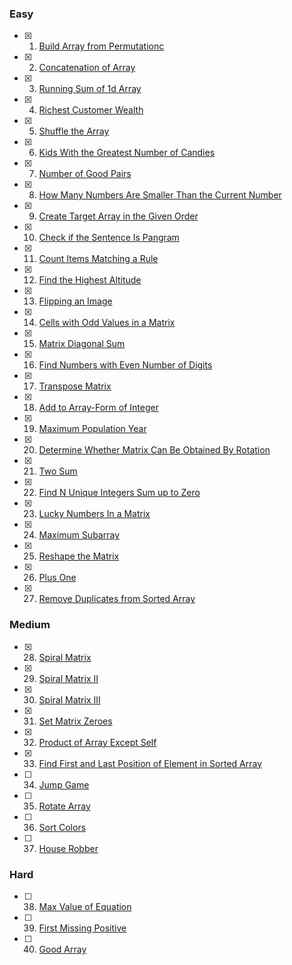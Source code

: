### Easy

- [x] 1. [Build Array from Permutationc](https://leetcode.com/problems/build-array-from-permutation/)
- [x] 2. [Concatenation of Array](https://leetcode.com/problems/concatenation-of-array/)
- [x] 3. [Running Sum of 1d Array](https://leetcode.com/problems/running-sum-of-1d-array/)
- [x] 4. [Richest Customer Wealth](https://leetcode.com/problems/richest-customer-wealth/)
- [x] 5. [Shuffle the Array](https://leetcode.com/problems/shuffle-the-array/)
- [x] 6. [Kids With the Greatest Number of Candies](https://leetcode.com/problems/kids-with-the-greatest-number-of-candies/)
- [x] 7. [Number of Good Pairs](https://leetcode.com/problems/number-of-good-pairs/)
- [x] 8. [How Many Numbers Are Smaller Than the Current Number](https://leetcode.com/problems/how-many-numbers-are-smaller-than-the-current-number/)
- [x] 9. [Create Target Array in the Given Order](https://leetcode.com/problems/create-target-array-in-the-given-order/)
- [x] 10. [Check if the Sentence Is Pangram](https://leetcode.com/problems/check-if-the-sentence-is-pangram/)
- [x] 11. [Count Items Matching a Rule](https://leetcode.com/problems/count-items-matching-a-rule/)
- [x] 12. [Find the Highest Altitude](https://leetcode.com/problems/find-the-highest-altitude/)
- [x] 13. [Flipping an Image](https://leetcode.com/problems/flipping-an-image/)
- [x] 14. [Cells with Odd Values in a Matrix](https://leetcode.com/problems/cells-with-odd-values-in-a-matrix/)
- [x] 15. [Matrix Diagonal Sum](https://leetcode.com/problems/matrix-diagonal-sum/)
- [x] 16. [Find Numbers with Even Number of Digits](https://leetcode.com/problems/find-numbers-with-even-number-of-digits/)
- [x] 17. [Transpose Matrix](https://leetcode.com/problems/transpose-matrix/)
- [x] 18. [Add to Array-Form of Integer](https://leetcode.com/problems/add-to-array-form-of-integer/)
- [x] 19. [Maximum Population Year](https://leetcode.com/problems/maximum-population-year/)
- [x] 20. [Determine Whether Matrix Can Be Obtained By Rotation](https://leetcode.com/problems/determine-whether-matrix-can-be-obtained-by-rotation/)
- [x] 21. [Two Sum](https://leetcode.com/problems/two-sum/)
- [x] 22. [Find N Unique Integers Sum up to Zero](https://leetcode.com/problems/find-n-unique-integers-sum-up-to-zero/)
- [x] 23. [Lucky Numbers In a Matrix](https://leetcode.com/problems/lucky-numbers-in-a-matrix/)
- [x] 24. [Maximum Subarray](https://leetcode.com/problems/maximum-subarray/)
- [x] 25. [Reshape the Matrix](https://leetcode.com/problems/reshape-the-matrix/)
- [x] 26. [Plus One](https://leetcode.com/problems/plus-one/)
- [x] 27. [Remove Duplicates from Sorted Array](https://leetcode.com/problems/remove-duplicates-from-sorted-array/)

### Medium

- [x] 28. [Spiral Matrix](https://leetcode.com/problems/spiral-matrix/)
- [x] 29. [Spiral Matrix II](https://leetcode.com/problems/spiral-matrix-ii/)
- [x] 30. [Spiral Matrix III](https://leetcode.com/problems/spiral-matrix-iii/)
- [x] 31. [Set Matrix Zeroes](https://leetcode.com/problems/set-matrix-zeroes/)
- [x] 32. [Product of Array Except Self](https://leetcode.com/problems/product-of-array-except-self/)
- [x] 33. [Find First and Last Position of Element in Sorted Array](https://leetcode.com/problems/find-first-and-last-position-of-element-in-sorted-array/)
- [ ] 34. [Jump Game](https://leetcode.com/problems/jump-game/)
- [ ] 35. [Rotate Array](https://leetcode.com/problems/rotate-array/)
- [ ] 36. [Sort Colors](https://leetcode.com/problems/sort-colors/)
- [ ] 37. [House Robber](https://leetcode.com/problems/house-robber/)

### Hard

- [ ] 38. [Max Value of Equation](https://leetcode.com/problems/max-value-of-equation/)
- [ ] 39. [ First Missing Positive](https://leetcode.com/problems/first-missing-positive/)
- [ ] 40. [Good Array](https://leetcode.com/problems/check-if-it-is-a-good-array/)

